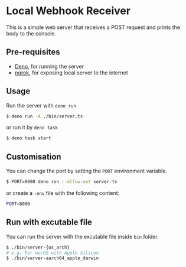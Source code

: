# Local Webhook Receiver

This is a simple web server that receives a POST request and prints the body to the console.

## Pre-requisites

- [Deno](https://deno.land/#installation), for running the server
- [ngrok](https://ngrok.com/download), for exposing local server to the internet

## Usage

Run the server with `deno run`

```bash
$ deno run -A ./bin/server.ts
```

or run it by `deno task`

```bash
$ deno task start
```

## Customisation

You can change the port by setting the `PORT` environment variable.

```bash
$ PORT=8080 deno run --allow-net server.ts
```

or create a `.env` file with the following content:

```bash
PORT=8080
```

## Run with excutable file

You can run the server with the excutable file inside `bin` folder.

```bash
$ ./bin/server-{os_arch}
# e.g. For macOS with Apple Silicon
$ ./bin/server-aarch64_apple_darwin
```